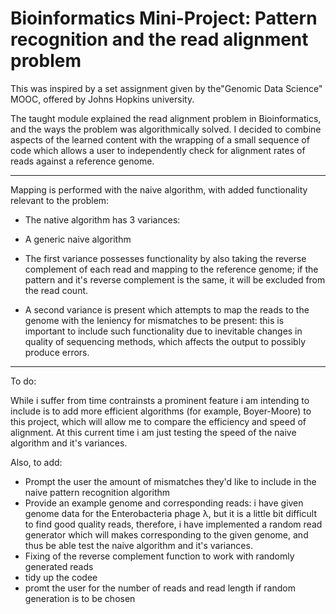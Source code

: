 # Bioinformatics Mini-Project: Pattern recognition and the read alignment problem

This was inspired by a set assignment given by the"Genomic Data Science" MOOC, offered by Johns Hopkins university.

The taught module explained the read alignment problem in Bioinformatics, and the ways the problem was algorithmically solved.
I decided to combine aspects of the learned content with the wrapping of a small sequence of code which allows a user to independently check for alignment rates of reads against a reference genome.


________________________________________________________________________________________________________________________________________________________________________________


Mapping is performed with the naive algorithm, with added functionality relevant to the problem:

- The native algorithm has 3 variances:

- A generic naive algorithm

- The first variance possesses functionality by also taking the reverse complement of each read and mapping to the reference genome; if the pattern and it's reverse complement is the same, it will be excluded from the read count.

- A second variance is present which attempts to map the reads to the genome with the leniency for mismatches to be present: this is important to include such functionality due to inevitable changes in quality of sequencing methods, which affects the output to possibly produce errors.

________________________________________________________________________________________________________________________________________________________________________________


To do:

While i suffer from time contrainsts a prominent feature i am intending to include is to add more efficient algorithms (for example, Boyer-Moore) to this project, which will allow me to compare the efficiency and speed of alignment. At this current time i am just testing the speed of the naive algorithm and it's variances.

Also, to add:
- Prompt the user the amount of mismatches they'd like to include in the naive pattern recognition algorithm
- Provide an example genome and corresponding reads: i have given genome data for the Enterobacteria phage λ, but it is a little bit difficult to find good quality reads, therefore, i have implemented a random read generator which will makes corresponding to the given genome,  and thus be able test the naive algorithm and it's variances.
- Fixing of the reverse complement function to work with randomly generated reads
- tidy up the codee
- promt the user for the number of reads and read length if random generation is to be chosen
